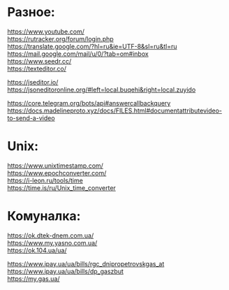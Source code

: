 # Разное:
https://www.youtube.com/ <br>
https://rutracker.org/forum/login.php <br>
https://translate.google.com/?hl=ru&ie=UTF-8&sl=ru&tl=ru <br>
https://mail.google.com/mail/u/0/?tab=om#inbox <br>
https://www.seedr.cc/ <br>
https://texteditor.co/ <br>

https://jseditor.io/ <br>
https://jsoneditoronline.org/#left=local.buqehi&right=local.zuyido <br>

https://core.telegram.org/bots/api#answercallbackquery <br>
https://docs.madelineproto.xyz/docs/FILES.html#documentattributevideo-to-send-a-video <br>

# Unix:
https://www.unixtimestamp.com/ <br>
https://www.epochconverter.com/ <br>
https://i-leon.ru/tools/time <br>
https://time.is/ru/Unix_time_converter <br>

# Комуналка:

https://ok.dtek-dnem.com.ua/ <br>
https://www.my.yasno.com.ua/ <br>
https://ok.104.ua/ua/ <br>

https://www.ipay.ua/ua/bills/rgc_dnipropetrovskgas_at <br>
https://www.ipay.ua/ua/bills/dp_gaszbut <br>
https://my.gas.ua/ <br>
